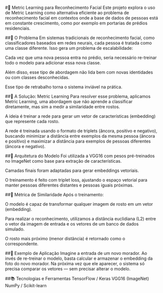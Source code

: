 #🧠 Metric Learning para Reconhecimento Facial
Este projeto explora o uso de Metric Learning como alternativa eficiente ao problema de reconhecimento facial em contextos onde a base de dados de pessoas está em constante crescimento, como por exemplo em portarias de prédios residenciais.

##🧩 O Problema
Em sistemas tradicionais de reconhecimento facial, como classificadores baseados em redes neurais, cada pessoa é tratada como uma classe diferente. Isso gera um problema de escalabilidade:

Cada vez que uma nova pessoa entra no prédio, seria necessário re-treinar todo o modelo para adicionar essa nova classe.

Além disso, esse tipo de abordagem não lida bem com novas identidades ou com classes desconhecidas.

Esse tipo de retrabalho torna o sistema inviável na prática.

##🎯 A Solução: Metric Learning
Para resolver esse problema, aplicamos Metric Learning, uma abordagem que não aprende a classificar diretamente, mas sim a medir a similaridade entre rostos.

A ideia é treinar a rede para gerar um vetor de características (embedding) que represente cada rosto.

A rede é treinada usando o formato de triplets (âncora, positivo e negativo), buscando minimizar a distância entre exemplos da mesma pessoa (âncora e positivo) e maximizar a distância para exemplos de pessoas diferentes (âncora e negativo).

##🧠 Arquitetura do Modelo
Foi utilizada a VGG16 com pesos pré-treinados no ImageNet como base para extração de características.

Camadas finais foram adaptadas para gerar embeddings vetoriais.

O treinamento é feito com triplet loss, ajustando o espaço vetorial para manter pessoas diferentes distantes e pessoas iguais próximas.

##📏 Métrica de Similaridade
Após o treinamento:

O modelo é capaz de transformar qualquer imagem de rosto em um vetor (embedding).

Para realizar o reconhecimento, utilizamos a distância euclidiana (L2) entre o vetor da imagem de entrada e os vetores de um banco de dados simulado.

O rosto mais próximo (menor distância) é retornado como o correspondente.

##🧪 Exemplo de Aplicação
Imagine a entrada de um novo morador. Ao invés de re-treinar o modelo, basta calcular e armazenar o embedding da foto do novo morador.
Na próxima vez que ele aparecer, o sistema só precisa comparar os vetores — sem precisar alterar o modelo.

##📚 Tecnologias e Ferramentas
TensorFlow / Keras
VGG16 (ImageNet)
NumPy / Scikit-learn
